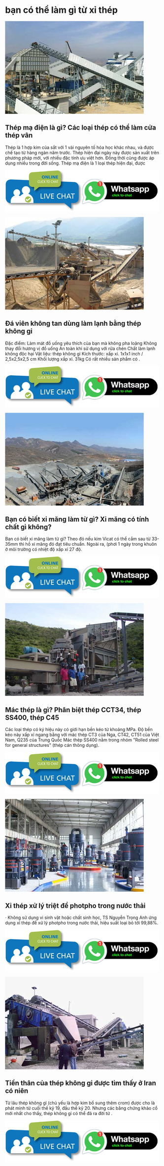 # bạn có thể làm gì từ xỉ thép

<a href="https://mnn.zoosnet.net/LR/Chatpre.aspx?id=MNN94995150&p=https://topgrinding.com/" target="_blank">![Thép mạ điện là gì? Các loại thép có thể làm cửa thép vân ](https://github.com/technlg/images/blob/main/15.jpg)</a>

## Thép mạ điện là gì? Các loại thép có thể làm cửa thép vân 

Thép là 1 hợp kim của sắt với 1 vài nguyên tố hóa học khác nhau, và được chế tạo từ hàng ngàn năm trước. Thép hiện đại ngày này được sản xuất trên phương pháp mới, với nhiều đặc tính ưu việt hơn. Đồng thời cũng được áp dụng nhiều trong đời sống. Thép mạ điện là 1 loại thép hiện đại, được 

<a href="https://mnn.zoosnet.net/LR/Chatpre.aspx?id=MNN94995150&p=https://topgrinding.com/" target="_blank"><img src="https://github.com/technlg/images/raw/main/chat11.jpg" alt="zaixianliaotian"/></a><a href="//whatsapp.shibangsoft.com/WhatsApp.php" ><img src="https://github.com/technlg/images/raw/main/chat11.png" alt=""></a>

<a href="https://mnn.zoosnet.net/LR/Chatpre.aspx?id=MNN94995150&p=https://topgrinding.com/" target="_blank">![Đá viên không tan dùng làm lạnh bằng thép không gỉ ](https://github.com/technlg/images/blob/main/36.jpg)</a>

## Đá viên không tan dùng làm lạnh bằng thép không gỉ 

Đặc điểm: Làm mát đồ uống yêu thích của bạn mà không pha loãng Không thay đổi hương vị đồ uống An toàn khi sử dụng với rửa chén Chất làm lạnh không độc hại Vật liệu: thép không gỉ Kích thước: xấp xỉ. 1x1x1 inch / 2,5x2,5x2,5 cm Khối lượng xấp xỉ. 31kg Có rất nhiều sản phẩm có .

<a href="https://mnn.zoosnet.net/LR/Chatpre.aspx?id=MNN94995150&p=https://topgrinding.com/" target="_blank"><img src="https://github.com/technlg/images/raw/main/chat11.jpg" alt="zaixianliaotian"/></a><a href="//whatsapp.shibangsoft.com/WhatsApp.php" ><img src="https://github.com/technlg/images/raw/main/chat11.png" alt=""></a>

<a href="https://mnn.zoosnet.net/LR/Chatpre.aspx?id=MNN94995150&p=https://topgrinding.com/" target="_blank">![Bạn có biết xi măng làm từ gì? Xi măng có tính chất gì không?](https://github.com/technlg/images/blob/main/25.jpg)</a>

## Bạn có biết xi măng làm từ gì? Xi măng có tính chất gì không?

Bạn có biết xi măng làm từ gì?  Theo đó nếu kim Vicat có thể cắm sau từ 33- 35mm thì hồ xi măng đó đạt tiêu chuẩn. Ngoài ra,  (phơi 1 ngày trong khuôn ở môi trường có nhiệt độ xấp xỉ 27 độ.

<a href="https://mnn.zoosnet.net/LR/Chatpre.aspx?id=MNN94995150&p=https://topgrinding.com/" target="_blank"><img src="https://github.com/technlg/images/raw/main/chat11.jpg" alt="zaixianliaotian"/></a><a href="//whatsapp.shibangsoft.com/WhatsApp.php" ><img src="https://github.com/technlg/images/raw/main/chat11.png" alt=""></a>

<a href="https://mnn.zoosnet.net/LR/Chatpre.aspx?id=MNN94995150&p=https://topgrinding.com/" target="_blank">![Mác thép là gì? Phân biệt thép CCT34, thép SS400, thép C45](https://github.com/technlg/images/blob/main/37.jpg)</a>

## Mác thép là gì? Phân biệt thép CCT34, thép SS400, thép C45

Các loại thép có ký hiệu này có giới hạn bền kéo từ khoảng MPa. Độ bền kéo này xấp xỉ ngang bằng với mác thép CT3 của Nga, CT42, CT51 của Việt Nam, Q235 của Trung Quốc Mác thép SS400 nằm trong nhóm "Rolled steel for general structures" (thép cán thông dụng).

<a href="https://mnn.zoosnet.net/LR/Chatpre.aspx?id=MNN94995150&p=https://topgrinding.com/" target="_blank"><img src="https://github.com/technlg/images/raw/main/chat11.jpg" alt="zaixianliaotian"/></a><a href="//whatsapp.shibangsoft.com/WhatsApp.php" ><img src="https://github.com/technlg/images/raw/main/chat11.png" alt=""></a>

<a href="https://mnn.zoosnet.net/LR/Chatpre.aspx?id=MNN94995150&p=https://topgrinding.com/" target="_blank">![Xỉ thép xử lý triệt để photpho trong nước thải](https://github.com/technlg/images/blob/main/4.jpg)</a>

## Xỉ thép xử lý triệt để photpho trong nước thải

· Không sử dụng vi sinh vật hoặc chất sinh học, TS Nguyễn Trọng Anh ứng dụng xỉ thép để xử lý photpho trong nước thải, hiệu suất loại bỏ tới 99,88%.

<a href="https://mnn.zoosnet.net/LR/Chatpre.aspx?id=MNN94995150&p=https://topgrinding.com/" target="_blank"><img src="https://github.com/technlg/images/raw/main/chat11.jpg" alt="zaixianliaotian"/></a><a href="//whatsapp.shibangsoft.com/WhatsApp.php" ><img src="https://github.com/technlg/images/raw/main/chat11.png" alt=""></a>

<a href="https://mnn.zoosnet.net/LR/Chatpre.aspx?id=MNN94995150&p=https://topgrinding.com/" target="_blank">![Tiền thân của thép không gỉ được tìm thấy ở Iran có niên ](https://github.com/technlg/images/blob/main/61.jpg)</a>

## Tiền thân của thép không gỉ được tìm thấy ở Iran có niên 

Từ lâu thép không gỉ (chủ yếu là hợp kim bổ sung thêm crom) được cho là phát minh từ cuối thế kỷ 19, đầu thế kỷ 20. Nhưng các bằng chứng khảo cổ mới nhất cho thấy, thép không gỉ có thể đã ra đời từ .

<a href="https://mnn.zoosnet.net/LR/Chatpre.aspx?id=MNN94995150&p=https://topgrinding.com/" target="_blank"><img src="https://github.com/technlg/images/raw/main/chat11.jpg" alt="zaixianliaotian"/></a><a href="//whatsapp.shibangsoft.com/WhatsApp.php" ><img src="https://github.com/technlg/images/raw/main/chat11.png" alt=""></a>

